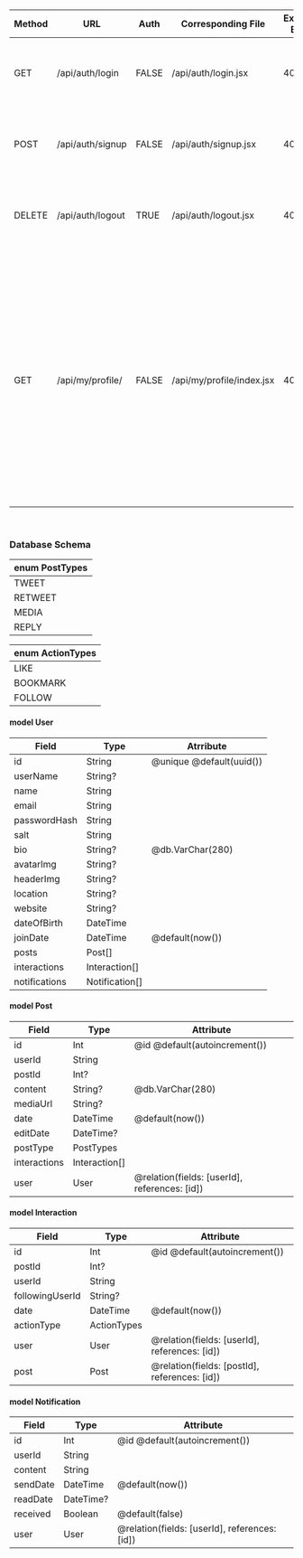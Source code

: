 #
|Method	|URL                    |Auth	  |Corresponding File	        |Expected Errors  |User Data                                                                    | Response                                                                                                      |
|-------|-----------------------|-------|---------------------------|-----------------|-----------------------------------------------------------------------------|---------------------------------------------------------------------------------------------------------------|
|GET	  |/api/auth/login	      |FALSE  |/api/auth/login.jsx	      |406              |email <br/> password	                                                        |{<br/>&nbsp;&nbsp;success: true,<br/>&nbsp;&nbsp;message: 'successfully logged in'<br/>}                       |
|POST	  |/api/auth/signup	      |FALSE  |/api/auth/signup.jsx	      |406              |name <br/> email <br/> dateOfBirth <br/> password <br/> passwordConfirmation |{<br/>&nbsp;&nbsp;success: true,<br/>&nbsp;&nbsp;message: 'created new user'<br/>}                             |
|DELETE |/api/auth/logout       |TRUE   |/api/auth/logout.jsx       |406              |NONE                                                                         |{<br/>&nbsp;&nbsp;success: true,<br/>&nbsp;&nbsp;message: 'successfully logged out'<br/>}                      |
|       |                       |       |                           |                 |                                                                             |                                                                                                               |
|GET    |/api/my/profile/       |FALSE  |/api/my/profile/index.jsx  |401, 406         |NONE                                                                         |{<br/>&nbsp;&nbsp;"id": String,<br/>&nbsp;&nbsp;"userName": String<br/>&nbsp;&nbsp;"name": String,<br/>&nbsp;&nbsp;"email": String<br/>&nbsp;&nbsp;"bio": String,<br/>&nbsp;&nbsp;"avatarImg": String,<br/>&nbsp;&nbsp;"headerImg": String,<br/>&nbsp;&nbsp;"location": String,<br/>&nbsp;&nbsp;"website": String,<br/>&nbsp;&nbsp;"dateOfBirth": Object,<br/>&nbsp;&nbsp;"joinDate": Object<br/>}<br/>  |









&nbsp;

### Database Schema
|enum PostTypes |
|---------------|
|TWEET          |
|RETWEET        |
|MEDIA          |
|REPLY          |


|enum ActionTypes |
|-----------------|
|LIKE             |
|BOOKMARK         |
|FOLLOW           |


#### model User
|Field          |Type           |Atrribute                  |
|---------------|---------------|---------------------------|
|id             |String         |@unique @default(uuid())   |
|userName       |String?        |                           |
|name           |String         |                           |
|email          |String         |                           |
|passwordHash   |String         |                           |
|salt           |String         |                           |
|bio            |String?        |@db.VarChar(280)           |
|avatarImg      |String?        |                           |
|headerImg      |String?        |                           |
|location       |String?        |                           |
|website        |String?        |                           |
|dateOfBirth    |DateTime       |                           |
|joinDate       |DateTime       |@default(now())            |
|posts          |Post[]         |                           |
|interactions   |Interaction[]  |                           |
|notifications  |Notification[] |                           |


#### model Post
|Field          |Type           |Attribute                                      |
|---------------|---------------|-----------------------------------------------|
|id             |Int            |@id @default(autoincrement())                  |
|userId         |String         |                                               |
|postId         |Int?           |                                               |
|content        |String?        |@db.VarChar(280)                               |
|mediaUrl       |String?        |                                               |
|date           |DateTime       |@default(now())                                |
|editDate       |DateTime?      |                                               |
|postType       |PostTypes      |                                               |
|interactions   |Interaction[]  |                                               |
|user           |User           |@relation(fields: [userId], references: [id])  |

#### model Interaction
|Field            |Type           |Attribute                                      |
|-----------------|---------------|-----------------------------------------------|
|id               |Int            |@id @default(autoincrement())                  |
|postId           |Int?           |                                               |
|userId           |String         |                                               |
|followingUserId  |String?        |                                               |
|date             |DateTime       |@default(now())                                |
|actionType       |ActionTypes    |                                               |
|user             |User           |@relation(fields: [userId], references: [id])  |
|post             |Post           |@relation(fields: [postId], references: [id])  |


#### model Notification
|Field        |Type           |Attribute                                      |
|-------------|---------------|-----------------------------------------------|
|id           |Int            |@id @default(autoincrement())                  |
|userId       |String         |                                               |
|content      |String         |                                               |
|sendDate     |DateTime       |@default(now())                                |
|readDate     |DateTime?      |                                               |
|received     |Boolean        |@default(false)                                |
|user         |User           |@relation(fields: [userId], references: [id])  |

